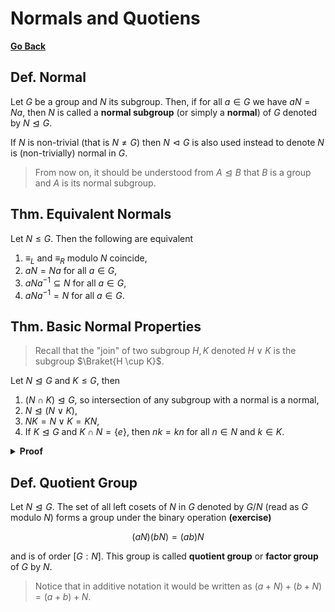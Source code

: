 # Normals and Quotiens

[**Go Back**](../00-index.md)

## Def. Normal

Let $G$ be a group and $N$ its subgroup. Then, if for all $a \in G$ we have $aN=Na$, then $N$ is called a **normal subgroup** (or simply a **normal**) of $G$ denoted by $N \trianglelefteq G$.

If $N$ is non-trivial (that is $N \neq G$) then $N \vartriangleleft G$ is also used instead to denote $N$ is (non-trivially) normal in $G$.

> From now on, it should be understood from $A \trianglelefteq B$ that $B$ is a group and $A$ is its normal subgroup.

## Thm. Equivalent Normals

Let $N \leq G$. Then the following are equivalent

1. $\equiv_L$ and $\equiv_R$ modulo $N$ coincide,
2. $aN=Na$ for all $a \in G$,
3. $aNa^{-1} \subseteq N$ for all $a \in G$,
4. $aNa^{-1} = N$ for all $a \in G$.

## Thm. Basic Normal Properties

> Recall that the "join" of two subgroup $H,K$ denoted $H \lor K$ is the subgroup $\Braket{H \cup K}$.

Let $N \trianglelefteq G$ and $K \leq G$, then

1. $(N \cap K) \trianglelefteq G$, so intersection of any subgroup with a normal is a normal,
2. $N \trianglelefteq (N \lor K)$,
3. $NK = N \lor K = KN$,
4. If $K \trianglelefteq G$ and $K \cap N = \{e\}$, then $nk=kn$ for all $n \in N$ and $k \in K$.

<details>
<summary><b>Proof</b></summary>
<br/>

TODO:
</details>

## Def. Quotient Group

Let $N \trianglelefteq G$. The set of all left cosets of $N$ in $G$ denoted by $G/N$ (read as $G$ modulo $N$) forms a group under the binary operation **(exercise)**

$$(aN)(bN)=(ab)N$$

and is of order $[G:N]$. This group is called **quotient group** or **factor group** of $G$ by $N$.

> Notice that in additive notation it would be written as $(a+N)+(b+N) = (a+b)+N$.
